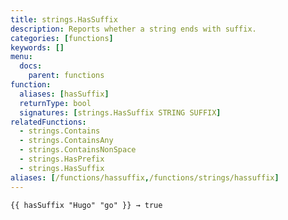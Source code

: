 ```yaml
---
title: strings.HasSuffix
description: Reports whether a string ends with suffix.
categories: [functions]
keywords: []
menu:
  docs:
    parent: functions
function:
  aliases: [hasSuffix]
  returnType: bool
  signatures: [strings.HasSuffix STRING SUFFIX]
relatedFunctions:
  - strings.Contains
  - strings.ContainsAny
  - strings.ContainsNonSpace
  - strings.HasPrefix
  - strings.HasSuffix
aliases: [/functions/hassuffix,/functions/strings/hassuffix]
---
```


```go-html-template
{{ hasSuffix "Hugo" "go" }} → true
```
